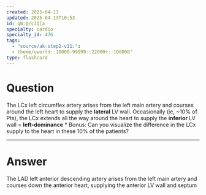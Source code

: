 ```yaml
---
created: 2025-04-13
updated: 2025-04-13T10:53
id: gW:@/cJQ[a
specialty: cardio
specialty_id: 476
tags:
  - "source/ak-step2-v11:": 
  - theme/uworld::10000-99999::22000+::108008"
type: flashcard
---
```


# Question
The LCx left circumflex artery arises from the left main artery and courses around the left heart to supply the **lateral** LV wall.  Occasionally (ie, ~10% of Pts), the LCx extends all the way around the heart to supply the **inferior** LV wall = **left-dominance**  * Bonus: Can you visualize the difference in the LCx supply to the heart in these 10% of the patients?

---

# Answer
The LAD left anterior descending artery arises from the left main artery and courses down the anterior heart, supplying the anterior LV wall and septum